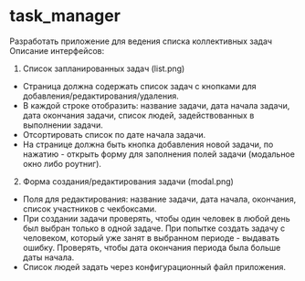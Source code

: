 # task_manager
Разработать приложение для ведения списка коллективных задач
Описание интерфейсов:
1. Список запланированных задач (list.png)
- Страница должна содержать список задач с кнопками для добавления/редактирования/удаления.
- В каждой строке отобразить: название задачи, дата начала задачи, дата окончания задачи, список людей, задействованных в выполнении задачи.
- Отсортировать список по дате начала задачи.
- На странице должна быть кнопка добавления новой задачи, по нажатию - открыть форму для заполнения полей задачи (модальное окно либо роутниг).
2. Форма создания/редактирования задачи (modal.png)
- Поля для редактирования: название задачи, дата начала, окончания, список участников с чекбоксами.
- При создании задачи проверять, чтобы один человек в любой день был выбран только в одной задаче. При попытке создать задачу с человеком, который уже занят в выбранном периоде - выдавать ошибку. Проверять, чтобы дата окончания периода была больше даты начала.
- Список людей задать через конфигурационный файл приложения.
